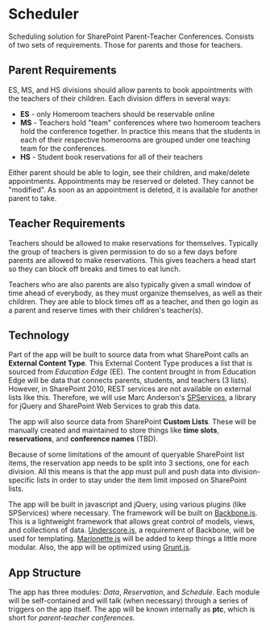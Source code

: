 Scheduler
=========

Scheduling solution for SharePoint Parent-Teacher Conferences. Consists of two sets of requirements. Those for parents and those for teachers.

Parent Requirements
-------------------
ES, MS, and HS divisions should allow parents to book appointments with the teachers of their children. Each division differs in several ways:

* **ES** - only Homeroom teachers should be reservable online
* **MS** - Teachers hold "team" conferences where two homeroom teachers hold the conference together. In practice this means that the students in each of their respective homerooms are grouped under one teaching team for the conferences.
* **HS** - Student book reservations for all of their teachers

Either parent should be able to login, see their children, and make/delete appointments. Appointments may be reserved or deleted. They cannot be "modified". As soon as an appointment is deleted, it is available for another parent to take.

Teacher Requirements
--------------------
Teachers should be allowed to make reservations for themselves. Typically the group of teachers is given permission to do so a few days before parents are allowed to make reservations. This gives teachers a head start so they can block off breaks and times to eat lunch.

Teachers who are also parents are also typically given a small window of time ahead of everybody, as they must organize themselves, as well as their children. They are able to block times off as a teacher, and then go login as a parent and reserve times with their children's teacher(s).

Technology
----------
Part of the app will be built to source data from what SharePoint calls an **External Content Type**. This External Content Type produces a list that is sourced from *Education Edge* (EE). The content brought in from Education Edge will be data that connects parents, students, and teachers (3 lists). However, in SharePoint 2010, REST services are not available on external lists like this. Therefore, we will use Marc Anderson's [SPServices](http://spservices.codeplex.com), a library for jQuery and SharePoint Web Services to grab this data.

The app will also source data from SharePoint **Custom Lists**. These will be manually created and maintained to store things like **time slots**, **reservations**, and **conference names** (TBD).

Because of some limitations of the amount of queryable SharePoint list items, the reservation app needs to be split into 3 sections, one for each division. All this means is that the app must pull and push data into division-specific lists in order to stay under the item limit imposed on SharePoint lists.

The app will be built in javascript and jQuery, using various plugins (like SPServices) where necessary. The framework will be built on [Backbone.js](http://backbonejs.org). This is a lightweight framework that allows great control of models, views, and collections of data. [Underscore.js](http://underscorejs.org), a requirement of Backbone, will be used for templating. [Marionette.js](http://marionettejs.com/) will be added to keep things a little more modular. Also, the app will be optimized using [Grunt.js](http://gruntjs.com/). 

App Structure
----------
The app has three modules: *Data*, *Reservation*, and *Schedule*. Each module will be self-contained and will talk (when necessary) through a series of triggers on the app itself. The app will be known internally as **ptc**, which is short for *parent-teacher conferences*.